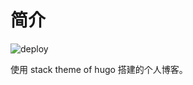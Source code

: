 # 简介

![deploy](https://img.shields.io/github/workflow/status/phenix3443/blog/Deploy%20to%20Github%20Pages)

使用 stack theme of  hugo 搭建的个人博客。
